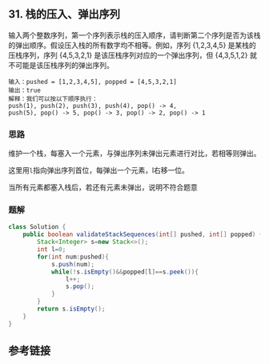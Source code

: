 ## 31. 栈的压入、弹出序列
 输入两个整数序列，第一个序列表示栈的压入顺序，请判断第二个序列是否为该栈的弹出顺序。假设压入栈的所有数字均不相等。例如，序列 {1,2,3,4,5} 是某栈的压栈序列，序列 {4,5,3,2,1} 是该压栈序列对应的一个弹出序列，但 {4,3,5,1,2} 就不可能是该压栈序列的弹出序列。
```
输入：pushed = [1,2,3,4,5], popped = [4,5,3,2,1]
输出：true
解释：我们可以按以下顺序执行：
push(1), push(2), push(3), push(4), pop() -> 4,
push(5), pop() -> 5, pop() -> 3, pop() -> 2, pop() -> 1
```
### 思路
维护一个栈，每塞入一个元素，与弹出序列未弹出元素进行对比，若相等则弹出。

这里用`l`指向弹出序列首位，每弹出一个元素，l右移一位。

当所有元素都塞入栈后，若还有元素未弹出，说明不符合题意
### 题解
```java
class Solution {
    public boolean validateStackSequences(int[] pushed, int[] popped) {
        Stack<Integer> s=new Stack<>();
        int l=0;
        for(int num:pushed){
            s.push(num);
            while(!s.isEmpty()&&popped[l]==s.peek()){
                l++;
                s.pop();
            }
        }
        return s.isEmpty();
    }
}
```
## 参考链接